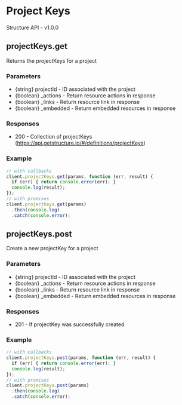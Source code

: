 # Project Keys
Structure API - v1.0.0

## projectKeys.get
Returns the projectKeys for a project


### Parameters
- {string} projectId - ID associated with the project 
- {boolean} _actions - Return resource actions in response 
- {boolean} _links - Return resource link in response 
- {boolean} _embedded - Return embedded resources in response 

### Responses
- 200 - Collection of projectKeys (https://api.getstructure.io/#/definitions/projectKeys)

### Example
```javascript
// with callbacks
client.projectKeys.get(params, function (err, result) {
  if (err) { return console.error(err); }
  console.log(result);
});
// with promises
client.projectKeys.get(params)
  .then(console.log)
  .catch(console.error);
```
## projectKeys.post
Create a new projectKey for a project


### Parameters
- {string} projectId - ID associated with the project 
- {boolean} _actions - Return resource actions in response 
- {boolean} _links - Return resource link in response 
- {boolean} _embedded - Return embedded resources in response 

### Responses
- 201 - If projectKey was successfully created 

### Example
```javascript
// with callbacks
client.projectKeys.post(params, function (err, result) {
  if (err) { return console.error(err); }
  console.log(result);
});
// with promises
client.projectKeys.post(params)
  .then(console.log)
  .catch(console.error);
```
